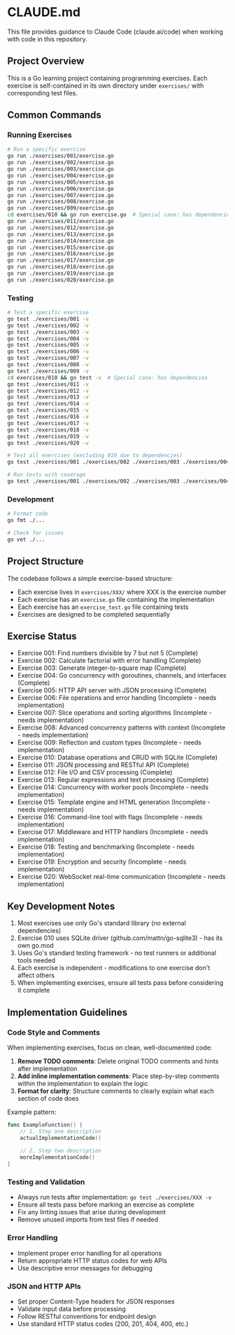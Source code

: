 # CLAUDE.md

This file provides guidance to Claude Code (claude.ai/code) when working with code in this repository.

## Project Overview

This is a Go learning project containing programming exercises. Each exercise is self-contained in its own directory under `exercises/` with corresponding test files.

## Common Commands

### Running Exercises
```bash
# Run a specific exercise
go run ./exercises/001/exercise.go
go run ./exercises/002/exercise.go
go run ./exercises/003/exercise.go
go run ./exercises/004/exercise.go
go run ./exercises/005/exercise.go
go run ./exercises/006/exercise.go
go run ./exercises/007/exercise.go
go run ./exercises/008/exercise.go
go run ./exercises/009/exercise.go
cd exercises/010 && go run exercise.go  # Special case: has dependencies
go run ./exercises/011/exercise.go
go run ./exercises/012/exercise.go
go run ./exercises/013/exercise.go
go run ./exercises/014/exercise.go
go run ./exercises/015/exercise.go
go run ./exercises/016/exercise.go
go run ./exercises/017/exercise.go
go run ./exercises/018/exercise.go
go run ./exercises/019/exercise.go
go run ./exercises/020/exercise.go
```

### Testing
```bash
# Test a specific exercise
go test ./exercises/001 -v
go test ./exercises/002 -v
go test ./exercises/003 -v
go test ./exercises/004 -v
go test ./exercises/005 -v
go test ./exercises/006 -v
go test ./exercises/007 -v
go test ./exercises/008 -v
go test ./exercises/009 -v
cd exercises/010 && go test -v  # Special case: has dependencies
go test ./exercises/011 -v
go test ./exercises/012 -v
go test ./exercises/013 -v
go test ./exercises/014 -v
go test ./exercises/015 -v
go test ./exercises/016 -v
go test ./exercises/017 -v
go test ./exercises/018 -v
go test ./exercises/019 -v
go test ./exercises/020 -v

# Test all exercises (excluding 010 due to dependencies)
go test ./exercises/001 ./exercises/002 ./exercises/003 ./exercises/004 ./exercises/005 ./exercises/006 ./exercises/007 ./exercises/008 ./exercises/009 ./exercises/011 ./exercises/012 ./exercises/013 ./exercises/014 ./exercises/015 ./exercises/016 ./exercises/017 ./exercises/018 ./exercises/019 ./exercises/020 -v

# Run tests with coverage
go test ./exercises/001 ./exercises/002 ./exercises/003 ./exercises/004 ./exercises/005 ./exercises/006 ./exercises/007 ./exercises/008 ./exercises/009 ./exercises/011 ./exercises/012 ./exercises/013 ./exercises/014 ./exercises/015 ./exercises/016 ./exercises/017 ./exercises/018 ./exercises/019 ./exercises/020 -v -cover
```

### Development
```bash
# Format code
go fmt ./...

# Check for issues
go vet ./...
```

## Project Structure

The codebase follows a simple exercise-based structure:
- Each exercise lives in `exercises/XXX/` where XXX is the exercise number
- Each exercise has an `exercise.go` file containing the implementation
- Each exercise has an `exercise_test.go` file containing tests
- Exercises are designed to be completed sequentially

## Exercise Status

- Exercise 001: Find numbers divisible by 7 but not 5 (Complete)
- Exercise 002: Calculate factorial with error handling (Complete)  
- Exercise 003: Generate integer-to-square map (Complete)
- Exercise 004: Go concurrency with goroutines, channels, and interfaces (Complete)
- Exercise 005: HTTP API server with JSON processing (Complete)
- Exercise 006: File operations and error handling (Incomplete - needs implementation)
- Exercise 007: Slice operations and sorting algorithms (Incomplete - needs implementation)
- Exercise 008: Advanced concurrency patterns with context (Incomplete - needs implementation)
- Exercise 009: Reflection and custom types (Incomplete - needs implementation)
- Exercise 010: Database operations and CRUD with SQLite (Complete)
- Exercise 011: JSON processing and RESTful API (Complete)
- Exercise 012: File I/O and CSV processing (Complete)
- Exercise 013: Regular expressions and text processing (Complete)
- Exercise 014: Concurrency with worker pools (Incomplete - needs implementation)
- Exercise 015: Template engine and HTML generation (Incomplete - needs implementation)
- Exercise 016: Command-line tool with flags (Incomplete - needs implementation)
- Exercise 017: Middleware and HTTP handlers (Incomplete - needs implementation)
- Exercise 018: Testing and benchmarking (Incomplete - needs implementation)
- Exercise 019: Encryption and security (Incomplete - needs implementation)
- Exercise 020: WebSocket real-time communication (Incomplete - needs implementation)

## Key Development Notes

1. Most exercises use only Go's standard library (no external dependencies)
2. Exercise 010 uses SQLite driver (github.com/mattn/go-sqlite3) - has its own go.mod
3. Uses Go's standard testing framework - no test runners or additional tools needed
4. Each exercise is independent - modifications to one exercise don't affect others
5. When implementing exercises, ensure all tests pass before considering it complete

## Implementation Guidelines

### Code Style and Comments
When implementing exercises, focus on clean, well-documented code:

1. **Remove TODO comments**: Delete original TODO comments and hints after implementation
2. **Add inline implementation comments**: Place step-by-step comments within the implementation to explain the logic
3. **Format for clarity**: Structure comments to clearly explain what each section of code does

Example pattern:
```go
func ExampleFunction() {
    // 1. Step one description
    actualImplementationCode()
    
    // 2. Step two description  
    moreImplementationCode()
}
```

### Testing and Validation
- Always run tests after implementation: `go test ./exercises/XXX -v`
- Ensure all tests pass before marking an exercise as complete
- Fix any linting issues that arise during development
- Remove unused imports from test files if needed

### Error Handling
- Implement proper error handling for all operations
- Return appropriate HTTP status codes for web APIs
- Use descriptive error messages for debugging

### JSON and HTTP APIs
- Set proper Content-Type headers for JSON responses
- Validate input data before processing
- Follow RESTful conventions for endpoint design
- Use standard HTTP status codes (200, 201, 404, 400, etc.)